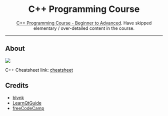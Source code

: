 <div align="center">
    <h1>C++ Programming Course</h1> <!-- Title -->
    <p>
      <a href="https://youtu.be/8jLOx1hD3_o">C++ Programming Course - Beginner to Advanced</a>. Have skipped elementary / over-detailed content in the course.
    </p> <!-- Description -->
</div>

---

## About

[![](https://img.youtube.com/vi/8jLOx1hD3_o/0.jpg)](https://youtu.be/8jLOx1hD3_o)

C++ Cheatsheet link: [cheatsheet](./cpp_cheatsheet.md)

## Credits

- [blvnk](https://twitter.com/adore_blvnk)
- [LearnQtGuide](https://twitter.com/learnqtguide)
- [freeCodeCamp](https://www.freecodecamp.org/)
